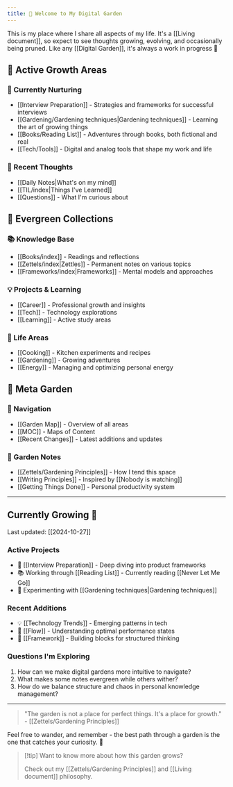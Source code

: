 ```yaml
---
title: 🌱 Welcome to My Digital Garden
---
```

This is my place where I share all aspects of my life. It's a [[Living document]], so expect to see thoughts growing, evolving, and occasionally being pruned. Like any [[Digital Garden]], it's always a work in progress 🌿

## 🎯 Active Growth Areas

### 🌱 Currently Nurturing
- [[Interview Preparation]] - Strategies and frameworks for successful interviews
- [[Gardening/Gardening techniques|Gardening techniques]] - Learning the art of growing things
- [[Books/Reading List]] - Adventures through books, both fictional and real
- [[Tech/Tools]] - Digital and analog tools that shape my work and life

### 💭 Recent Thoughts
- [[Daily Notes|What's on my mind]]
- [[TIL/index|Things I've Learned]]
- [[Questions]] - What I'm curious about

## 🌿 Evergreen Collections

### 📚 Knowledge Base
- [[Books/index]] - Readings and reflections
- [[Zettels/index|Zettles]] - Permanent notes on various topics
- [[Frameworks/index|Frameworks]] - Mental models and approaches

### 💡 Projects & Learning
- [[Career]] - Professional growth and insights
- [[Tech]] - Technology explorations
- [[Learning]] - Active study areas

### 🌟 Life Areas
- [[Cooking]] - Kitchen experiments and recipes
- [[Gardening]] - Growing adventures
- [[Energy]] - Managing and optimizing personal energy

## 🎨 Meta Garden

### 🧭 Navigation
- [[Garden Map]] - Overview of all areas
- [[MOC]] - Maps of Content
- [[Recent Changes]] - Latest additions and updates

### 🌱 Garden Notes
- [[Zettels/Gardening Principles]] - How I tend this space
- [[Writing Principles]] - Inspired by [[Nobody is watching]]
- [[Getting Things Done]] - Personal productivity system

---

## Currently Growing 🌱
Last updated: [[2024-10-27]]

### Active Projects
- 🎯 [[Interview Preparation]] - Deep diving into product frameworks
- 📚 Working through [[Reading List]] - Currently reading [[Never Let Me Go]]
- 🌱 Experimenting with [[Gardening techniques|Gardening techniques]] 

### Recent Additions
- 💡 [[Technology Trends]] - Emerging patterns in tech
- 🤔 [[Flow]] - Understanding optimal performance states
- 📝 [[Framework]] - Building blocks for structured thinking

### Questions I'm Exploring
1. How can we make digital gardens more intuitive to navigate?
2. What makes some notes evergreen while others wither?
3. How do we balance structure and chaos in personal knowledge management?

---

> "The garden is not a place for perfect things. It's a place for growth." - [[Zettels/Gardening Principles]]

Feel free to wander, and remember - the best path through a garden is the one that catches your curiosity. 🌿


> [!tip] Want to know more about how this garden grows?
> 
> Check out my [[Zettels/Gardening Principles]] and [[Living document]] philosophy.


